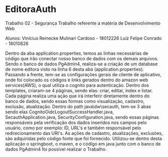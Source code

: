 # EditoraAuth
Trabalho 02 - Segurança
  Trabalho referente a matéria de Desenvolvimento Web

Alunos:
  Vinícius Reinecke Mulinari Cardoso - 18012226
  Luiz Felipe Conrado                - 18010826

Dentro da aba application.properties, temos as linhas necessárias de código que irão conectar nosso banco de dados com os demais arquivos. Sendo o banco de dados PgAdmin4, realiza-se a criação de um database de nome editora visto na linha 6 desta aba (application.properties).
Passando a frente, tem-se as configurações gerais de cliente de aplicativo, onde foi colocado os códigos e links gerados dentro do amazon web services(AWS), o qual utiliza o cognito para autenticação.
Dentro dos templates, criaram-se 4 páginas, sendo elas: criar, editar, index e listar. Cada página realiza uma ação que irá interferir diretamente dentro do banco de dados, sendo essas formas como visualização, cadastro, exclusão, atualização.
Dentro do path java\dw\secauth, tem-se 3 abas sendo elas CognitoOidcLogoutSuccessHandler.java, SecauthApplication.java, SecurityConfiguration.java, sendo essas páginas responsáveis pela verificação dos dados inseridos nos campos pelo usuário, como por exemplo: ID, URL's e também responsável pelo redirecionamento das URI's.
As ações de cadastro, atualizações, exclusões, são adquiridas pelo código fonte que foi fornecido.
Utilizou-se dentro desta aplicação o springboot, o maven, e o código em java junto com o banco de dados PgAdmin4 foi possível realizar o Trabalho.

